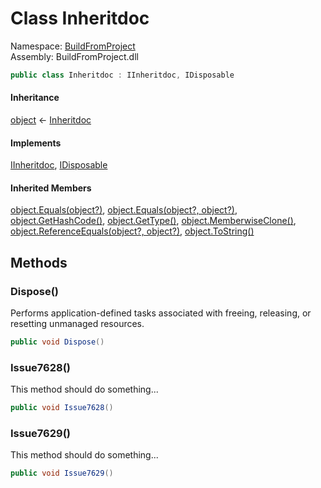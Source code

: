 ﻿# <a id="BuildFromProject_Inheritdoc"></a> Class Inheritdoc

Namespace: [BuildFromProject](BuildFromProject.md)  
Assembly: BuildFromProject.dll  

```csharp
public class Inheritdoc : IInheritdoc, IDisposable
```

#### Inheritance

[object](https://learn.microsoft.com/dotnet/api/system.object) ← 
[Inheritdoc](BuildFromProject.Inheritdoc.md)

#### Implements

[IInheritdoc](BuildFromProject.IInheritdoc.md), 
[IDisposable](https://learn.microsoft.com/dotnet/api/system.idisposable)

#### Inherited Members

[object.Equals\(object?\)](https://learn.microsoft.com/dotnet/api/system.object.equals\#system\-object\-equals\(system\-object\)), 
[object.Equals\(object?, object?\)](https://learn.microsoft.com/dotnet/api/system.object.equals\#system\-object\-equals\(system\-object\-system\-object\)), 
[object.GetHashCode\(\)](https://learn.microsoft.com/dotnet/api/system.object.gethashcode), 
[object.GetType\(\)](https://learn.microsoft.com/dotnet/api/system.object.gettype), 
[object.MemberwiseClone\(\)](https://learn.microsoft.com/dotnet/api/system.object.memberwiseclone), 
[object.ReferenceEquals\(object?, object?\)](https://learn.microsoft.com/dotnet/api/system.object.referenceequals), 
[object.ToString\(\)](https://learn.microsoft.com/dotnet/api/system.object.tostring)

## Methods

### <a id="BuildFromProject_Inheritdoc_Dispose"></a> Dispose\(\)

Performs application-defined tasks associated with freeing, releasing, or resetting unmanaged resources.

```csharp
public void Dispose()
```

### <a id="BuildFromProject_Inheritdoc_Issue7628"></a> Issue7628\(\)

This method should do something...

```csharp
public void Issue7628()
```

### <a id="BuildFromProject_Inheritdoc_Issue7629"></a> Issue7629\(\)

This method should do something...

```csharp
public void Issue7629()
```

